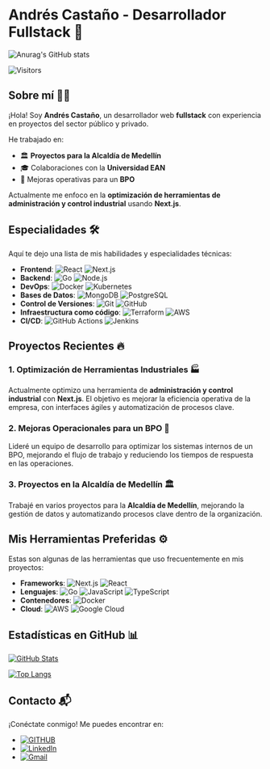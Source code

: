# Andrés Castaño - Desarrollador Fullstack 🚀

![Anurag's GitHub stats](https://github-readme-stats.vercel.app/api?username=felipyan19&show_icons=true&theme=transparent&rank_icon=github)

![Visitors](https://visitor-badge.laobi.icu/badge?page_id=felipyan19)

## Sobre mí 👨‍💻

¡Hola! Soy **Andrés Castaño**, un desarrollador web **fullstack** con experiencia en proyectos del sector público y privado. 

He trabajado en:
- 🏛️ **Proyectos para la Alcaldía de Medellín**
- 🎓 Colaboraciones con la **Universidad EAN**
- 💼 Mejoras operativas para un **BPO**

Actualmente me enfoco en la **optimización de herramientas de administración y control industrial** usando **Next.js**.

## Especialidades 🛠️

Aquí te dejo una lista de mis habilidades y especialidades técnicas:

- **Frontend**: 
  ![React](https://img.shields.io/badge/-React-blue?style=flat&logo=react) 
  ![Next.js](https://img.shields.io/badge/-Next.js-black?style=flat&logo=next.js)
- **Backend**: 
  ![Go](https://img.shields.io/badge/-Go-blue?style=flat&logo=go)
  ![Node.js](https://img.shields.io/badge/-Node.js-green?style=flat&logo=node.js)
- **DevOps**: 
  ![Docker](https://img.shields.io/badge/-Docker-blue?style=flat&logo=docker)
  ![Kubernetes](https://img.shields.io/badge/-Kubernetes-blue?style=flat&logo=kubernetes)
- **Bases de Datos**: 
  ![MongoDB](https://img.shields.io/badge/-MongoDB-green?style=flat&logo=mongodb)
  ![PostgreSQL](https://img.shields.io/badge/-PostgreSQL-blue?style=flat&logo=postgresql)
- **Control de Versiones**: 
  ![Git](https://img.shields.io/badge/-Git-red?style=flat&logo=git) 
  ![GitHub](https://img.shields.io/badge/-GitHub-black?style=flat&logo=github)
- **Infraestructura como código**: 
  ![Terraform](https://img.shields.io/badge/-Terraform-purple?style=flat&logo=terraform) 
  ![AWS](https://img.shields.io/badge/-AWS-yellow?style=flat&logo=amazon)
- **CI/CD**: 
  ![GitHub Actions](https://img.shields.io/badge/-GitHub%20Actions-black?style=flat&logo=github-actions)
  ![Jenkins](https://img.shields.io/badge/-Jenkins-blue?style=flat&logo=jenkins)

## Proyectos Recientes 🔥

### 1. Optimización de Herramientas Industriales 🏭
Actualmente optimizo una herramienta de **administración y control industrial** con **Next.js**. El objetivo es mejorar la eficiencia operativa de la empresa, con interfaces ágiles y automatización de procesos clave.

### 2. Mejoras Operacionales para un BPO 💼
Lideré un equipo de desarrollo para optimizar los sistemas internos de un BPO, mejorando el flujo de trabajo y reduciendo los tiempos de respuesta en las operaciones.

### 3. Proyectos en la Alcaldía de Medellín 🏛️
Trabajé en varios proyectos para la **Alcaldía de Medellín**, mejorando la gestión de datos y automatizando procesos clave dentro de la organización.

## Mis Herramientas Preferidas ⚙️

Estas son algunas de las herramientas que uso frecuentemente en mis proyectos:

- **Frameworks**: 
  ![Next.js](https://img.shields.io/badge/-Next.js-black?style=flat&logo=next.js) 
  ![React](https://img.shields.io/badge/-React-blue?style=flat&logo=react)
- **Lenguajes**: 
  ![Go](https://img.shields.io/badge/-Go-blue?style=flat&logo=go) 
  ![JavaScript](https://img.shields.io/badge/-JavaScript-yellow?style=flat&logo=javascript)
  ![TypeScript](https://img.shields.io/badge/-TypeScript-blue?style=flat&logo=typescript)
- **Contenedores**: 
  ![Docker](https://img.shields.io/badge/-Docker-blue?style=flat&logo=docker)
- **Cloud**: 
  ![AWS](https://img.shields.io/badge/-AWS-yellow?style=flat&logo=amazon) 
  ![Google Cloud](https://img.shields.io/badge/-Google%20Cloud-blue?style=flat&logo=google-cloud)

## Estadísticas en GitHub 📊

[![GitHub Stats](https://github-readme-stats.vercel.app/api?username=felipyan19&show_icons=true&theme=transparent)](https://github.com/anuraghazra/github-readme-stats)

[![Top Langs](https://github-readme-stats.vercel.app/api/top-langs/?username=felipyan19&layout=compact)](https://github.com/anuraghazra/github-readme-stats)

## Contacto 📬

¡Conéctate conmigo! Me puedes encontrar en:

- [![GITHUB](https://img.shields.io/badge/GitHub-100000?style=for-the-badge&logo=github&logoColor=white)](https://github.com/Felipyan19)
- [![LinkedIn](https://img.shields.io/badge/LinkedIn-0A66C2?style=for-the-badge&logo=linkedin&logoColor=white)](https://www.linkedin.com/in/andres-felipe-casta%C3%B1o-gomez)
- [![Gmail](https://img.shields.io/badge/Gmail-D14836?style=for-the-badge&logo=gmail&logoColor=white)](mailto:felipyan199@gmail.com)


